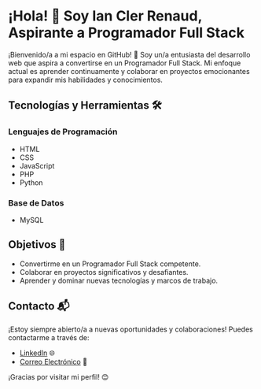 # ¡Hola! 👋 Soy Ian Cler Renaud, Aspirante a Programador Full Stack

¡Bienvenido/a a mi espacio en GitHub! 🚀 Soy un/a entusiasta del desarrollo web que aspira a convertirse en un Programador Full Stack. Mi enfoque actual es aprender continuamente y colaborar en proyectos emocionantes para expandir mis habilidades y conocimientos.

## Tecnologías y Herramientas 🛠️

### Lenguajes de Programación

- HTML
- CSS
- JavaScript
- PHP
- Python

### Base de Datos

- MySQL

## Objetivos 🎯

- Convertirme en un Programador Full Stack competente.
- Colaborar en proyectos significativos y desafiantes.
- Aprender y dominar nuevas tecnologías y marcos de trabajo.

## Contacto 📬

¡Estoy siempre abierto/a a nuevas oportunidades y colaboraciones! Puedes contactarme a través de:

- [LinkedIn](https://www.linkedin.com/in/ian-cler-b392322a6/) 🌐
- [Correo Electrónico](mailto:clerrenaud.ian@gmail.com) 📧

¡Gracias por visitar mi perfil! 😊
